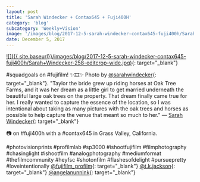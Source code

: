 ```yaml
---
layout: post
title: 'Sarah Windecker + Contax645 + Fuji400H'
category: 'blog'
subcategory: 'Weekly+Vision'
image: '/images/blog/2017-12-5-sarah-windecker-contax645-fuji400h/Sarah+Windecker-258-editcrop-wide.jpg'
date: December 5, 2017
---
```


[![]({{ site.baseurl}}/images/blog/2017-12-5-sarah-windecker-contax645-fuji400h/Sarah+Windecker-258-editcrop-wide.jpg)](http://www.sarahwindeckerphotography.com/){: target="_blank"} 

#squadgoals on #fujifilm! ✨🎞✨ Photo by [@sarahwindecker](http://www.sarahwindeckerphotography.com/){: target="_blank"}. "Taylor the bride grew up riding horses at Oak Tree Farms, and it was her dream as a little girl to get married underneath the beautiful large oak trees on the property. That dream finally came true for her. I really wanted to capture the essence of the location, so I was intentional about taking as many pictures with the oak trees and horses as possible to help capture the venue that meant so much to her." — [Sarah Windecker](http://www.sarahwindeckerphotography.com/){: target="_blank"}

📷 on #fuji400h with a #contax645 in Grass Valley, California.

#photovisionprints #profilmlab #sp3000 #ishootfujifilm #filmphotography #chasinglight #ishootfilm #analogphotography #mediumformat #thefilmcommunity #heyfsc #shotonfilm #flashesofdelight #pursuepretty #loveintentionally [@fujifilm_profilm](http://www.fujifilmusa.com/products/film_photography/index.html){: target="_blank"} [@t.k.jackson](http://www.instagram.com/t.k.jackson/){: target="_blank"} [@angelanunnink](http://angelanunnink.com/){: target="_blank"} 

